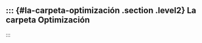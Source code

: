 ::: {#la-carpeta-optimización .section .level2}
La carpeta Optimización
-----------------------
:::
